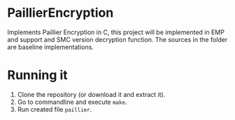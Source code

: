# PaillierEncryption
Implements Paillier Encryption in C, this project will be implemented in EMP and support and SMC version decryption function. The sources in the folder are baseline implementations.


# Running it
1. Clone the repository (or download it and extract it).
2. Go to commandline and execute `make`.
3. Run created file `paillier`.
